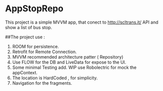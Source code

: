 # AppStopRepo
This project is a simple MVVM app, that conect to http://scltrans.it/ API and show a list of bus stop.


##The project use :

1. ROOM for persistence.
2. Retrofit for Remote Connection.
3. MVVM recommended architecture patter ( Repository)
4. Use FLOW for the DB and LiveData for expose to the UI.
5. Some minimal Testing add. WIP use Robolectric for mock the appContext. 
6. The location is HardCoded , for simplicity.
7. Navigation for the fragments.
